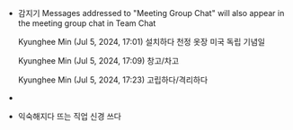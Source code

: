 - 감지기
  Messages addressed to "Meeting Group Chat" will also appear in the meeting group chat in Team Chat
   
  Kyunghee Min (Jul 5, 2024, 17:01)
  설치하다
  천정
  옷장
  미국 독립 기념일
   
  Kyunghee Min (Jul 5, 2024, 17:09)
  창고/차고
   
  Kyunghee Min (Jul 5, 2024, 17:23)
  고립하다/격리하다
-
- 익숙해지다
  뜨는 직업
  신경 쓰다